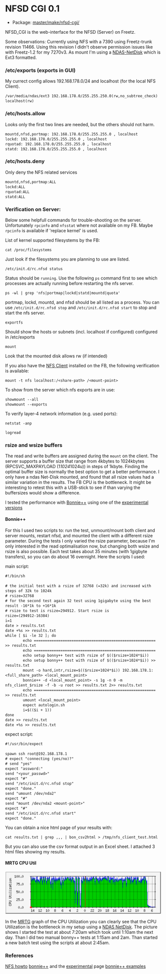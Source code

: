 # NFSD CGI 0.1
 - Package: [master/make/nfsd-cgi/](https://github.com/Freetz-NG/freetz-ng/tree/master/make/nfsd-cgi/)

NFSD_CGI is the web-interface for the NFSD (Server) on Freetz.

Some observations:
Currently using NFS with a 7390 using Freetz-trunk revision 11466.
Using this revision I didn't observe permission issues like with
Freetz-1.2 for my 7270v3.
As mount I'm using a [NDAS-NetDisk](ndas.md) which is Ext3
formatted.

### /etc/exports (exports in GUI)

My currect config allows 192.168.178.0/24 and localhost (for the local
NFS Client).

```
/var/media/ndas/ext3 192.168.178.0/255.255.250.0(rw,no_subtree_check) localhost(rw)
```

### /etc/hosts.allow

Looks only the first two lines are needed, but the others should not
harm.

```
mountd,nfsd,portmap: 192.168.178.0/255.255.255.0 , localhost
lockd: 192.168.178.0/255.255.255.0 , localhost
rquotad: 192.168.178.0/255.255.255.0 , localhost
statd: 192.168.178.0/255.255.255.0 , localhost
```

### /etc/hosts.deny

Only deny the NFS related services

```
mountd,nfsd,portmap:ALL
lockd:ALL
rquotad:ALL
statd:ALL
```

### Verification on Server:

Below some helpfull commands for trouble-shooting on the server.
Unfortunately `rpcinfo` and `nfsstat` where not available on my FB.
Maybe `rpcinfo` is available if 'replace kernel' is used.

List of kernel supported filesystems by the FB:

```
cat /proc/filesystems
```

Just look if the filesystems you are planning to use are listed.

```
/etc/init.d/rc.nfsd status
```

Status should be `running`. Use the following `ps` command first to see
which processes are actually running before restarting the nfs server.

```
ps -wl | grep 'nfs|portmap|lockd|statd|mountd|quota'
```

portmap, lockd, mountd, and nfsd should be all listed as a process.
You can use `/etc/init.d/rc.nfsd stop` and `/etc/init.d/rc.nfsd start`
to stop and start the nfs server.

```
exportfs
```

Should show the hosts or subnets (incl. localhost if configured)
configured in /etc/exports

```
mount
```

Look that the mounted disk allows rw (if intended)

If you also have the [NFS Client](/wiki/packages/nfs.en) installed on
the FB, the following verification is available:

```
mount -t nfs localhost:/<share-path> /<mount-point>
```

To show from the server which nfs exports are in use:

```
showmount --all
showmount --exports
```

To verify layer-4 network information (e.g. used ports):

```
netstat -anp
```


```
logread
```

### rsize and wsize buffers

The read and write buffers are assigned during the `mount` on the
client.
The server supports a buffer size that range from 4kbytes to 1024kbytes
(RPCSVC_MAXPAYLOAD (1*1024*1024u)) in steps of 1kbyte.
Finding the optimal buffer size is normally the best option to get a
better performance.
I only have a ndas Net-Disk mounted, and found that all rsize values had
a similar variation in the results.
The FB CPU is the bottleneck.
It might be interesting to retest this with a USB-stick to see if than
varying the buffersizes would show a difference.

I tested the performance with
[Bonnie++](http://www.coker.com.au/bonnie++) using
one of the [experimental
versions](http://www.coker.com.au/bonnie++/experimental/)

#### Bonnie++

For this I used two scripts to: run the test, unmount/mount both client
and server mounts, restart nfsd, and mounted the client with a different
rsize parameter.
During the tests I only varied the rsize parameter, because I'm only
interested in the read optimalisation now, but changing both wsize and
rsize is also possible.
Each test takes about 35 minutes (with 1gigbyte transfers), so you can
do about 16 overnight.
Here the scripts I used:

main script:

```
#!/bin/sh

# the initial test with a rsize of 32768 (=32k) and increased with steps of 32k to 1024k
# rsize=32768
# for the second test again 32 test using 1gigabyte using the best result -16*1k to +16*1k
# rsize to test is rsize=294912. Start rsize is
rsize=(294912-16384)
i=1
date > results.txt
date +%s >> results.txt
while [ $i -le 32 ]; do
        echo ======================================================= >> results.txt
        echo =======================================================
        echo setup bonny++ test with rsize of $(($rsize+1024*$i))
        echo setup bonny++ test with rsize of $(($rsize+1024*$i)) >> results.txt
        mount -o hard,intr,rsize=$(($rsize+1024*$i)) 192.168.178.1:<full_share_path> <local_mount_point>
        bonnie++ -d <local_mount_point> -s 1g -n 0 -m nfs_client_$rsize -f -b -u root >> results.txt 2>> results.txt
        echo ======================================================= >> results.txt
        umount <local_mount_point>
        expect autologin.sh
        i=$(($i + 1))
done
date >> results.txt
date +%s >> results.txt
```

expect script:

```
#!/usr/bin/expect

spawn ssh root@192.168.178.1
# expect "connecting (yes/no)?"
# send "yes"
expect "assword:"
send "<your_passwd>"
expect "#"
send "/etc/init.d/rc.nfsd stop"
expect "done."
send "umount /dev/nda2"
expect "#"
send "mount /dev/nda2 <mount-point>"
expect "#"
send "/etc/init.d/rc.nfsd start"
expect "done."
```

You can obtain a nice html page of your results with:

```
cat results.txt | grep ,,, | bon_csv2html > /tmp/nfs_client_test.html
```

But you can also use the csv format output in an Excel sheet. I attached
3 html files showing my results.

#### MRTG CPU Util

[![CPU Util 7390 bonnie++ test script](../screenshots/276_md.png)](../screenshots/276.png)

In the [MRTG](netsnmp.en.html) graph of the CPU Utilization you can
clearly see that the CPU Utilization is the bottleneck in my setup using
a [NDAS NetDisk](ndas.md).
The picture shows I started the test at about 7:20am which took until
1:10am the next day.
Than I did two manual bonny++ tests at 1:15am and 2am. Than started a
new batch test using the scripts at about 2:45am.

### References

[NFS
howto](http://nfs.sourceforge.net/nfs-howto/index.html)
[bonnie++](http://www.coker.com.au/bonnie++/) and
the
[experimental](http://www.coker.com.au/bonnie++/experimental/)
page
[bonnie++
examples](http://www.googlux.com/bonnie.html)

